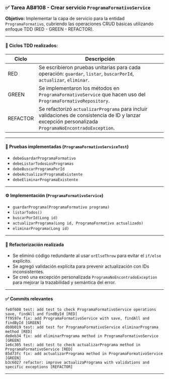 ### ✅ Tarea AB#108 - Crear servicio `ProgramaFormativoService`

**Objetivo:**
Implementar la capa de servicio para la entidad `ProgramaFormativo`, cubriendo las operaciones CRUD básicas utilizando enfoque TDD (RED - GREEN - REFACTOR).

---

#### 🔁 Ciclos TDD realizados:

| Ciclo    | Descripción                                                                                                                                           |
| -------- | ----------------------------------------------------------------------------------------------------------------------------------------------------- |
| RED      | Se escribieron pruebas unitarias para cada operación: `guardar`, `listar`, `buscarPorId`, `actualizar`, `eliminar`.                                   |
| GREEN    | Se implementaron los métodos en `ProgramaFormativoService` que hacen uso del `ProgramaFormativoRepository`.                                           |
| REFACTOR | Se refactorizó `actualizarPrograma` para incluir validaciones de consistencia de ID y lanzar excepción personalizada `ProgramaNoEncontradoException`. |

---

#### 🧪 Pruebas implementadas (`ProgramaFormativoServiceTest`)

* `debeGuardarProgramaFormativo`
* `debeListarTodosLosProgramas`
* `debeBuscarProgramaPorId`
* `debeActualizarProgramaExistente`
* `debeEliminarProgramaExistente`

---

#### ⚙️ Implementación (`ProgramaFormativoService`)

* `guardarPrograma(ProgramaFormativo programa)`
* `listarTodos()`
* `buscarPorId(Long id)`
* `actualizarPrograma(Long id, ProgramaFormativo actualizado)`
* `eliminarPrograma(Long id)`

---

#### 🧼 Refactorización realizada

* Se eliminó código redundante al usar `orElseThrow` para evitar el `if/else` explícito.
* Se agregó validación explícita para prevenir actualización con IDs inconsistentes.
* Se creó una excepción personalizada `ProgramaNoEncontradoException` para mejorar la trazabilidad y semántica del error.

---

#### ✅ Commits relevantes

```
fe8f608 test: add test to check ProgramaFormativoService operations save, findAll and findById [RED]
ff9597e fix: add ProgramaFormativoService with save, findAll and findById [GREEN]
db9b019 test: add test for ProgramaFormativoService eliminarPrograma method [RED]
de0eb34 fix: add eliminarPrograma method in ProgramaFormativoService [GREEN]
1e6c305 test: add test to check actualizarPrograma method in ProgramaFormativoService [RED]
85d73fc fix: add actualizarPrograma method in ProgramaFormativoService [GREEN]
b3c6027 refactor: improve actualizaPrograma with validations and specific exceptions [REFACTOR]
```

---
